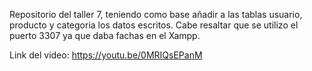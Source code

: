 Repositorio del taller 7, teniendo como base añadir a las tablas usuario, producto y categoria los datos escritos. Cabe resaltar que se utilizo el puerto 3307 ya que daba fachas en el Xampp. 

Link del video: https://youtu.be/0MRIQsEPanM
